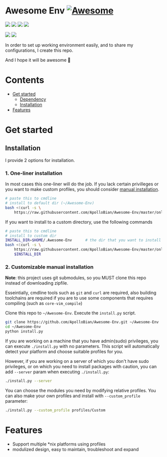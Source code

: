 # Awesome Env [![Awesome](https://awesome.re/badge.svg)](https://awesome.re)
![](https://img.shields.io/badge/version-stable-brightgreen.svg?style=flat-square)
![](https://img.shields.io/badge/language-bash-green.svg?style=flat-square)
![](https://img.shields.io/badge/language-python-green.svg?style=flat-square)
![](https://img.shields.io/badge/platform-ArchLinux%20|%20macOS%20|%20Ubuntu-orange.svg?style=flat-square)

![](https://img.shields.io/badge/license-GPL_License-blue.svg?style=flat-square)
![](https://img.shields.io/github/last-commit/ApolloBian/Awesome-Env.svg?style=flat-square)

In order to set up working environment easily, and to share my configurations, I create this repo.

And I hope it will be awesome :penguin:

# Contents

 - [Get started](#get-started)
    - [Dependency](#dependency)
    - [Installation](#installation)
 - [Features](#features)

# Get started
## Installation
I provide 2 options for installation.
### 1. One-liner installation
In most cases this one-liner will do the job. If you lack certain privilleges or you want to make custom profiles, you should
consider [manual installation](#2-customizable-manual-installation).
```bash
# paste this to cmdline
# install to default dir (~/Awesome-Env)
bash <(curl -s \
    https://raw.githubusercontent.com/ApolloBian/Awesome-Env/master/online-bootstrap.sh)
```
If you want to install to a custom directory, use the following commands
```bash
# paste this to cmdline
# install to custom dir
INSTALL_DIR=$HOME/.Awesome-Env      # the dir that you want to install to
bash <(curl -s \
    https://raw.githubusercontent.com/ApolloBian/Awesome-Env/master/online-bootstrap.sh) \
    $INSTALL_DIR
```

### 2. Customizable manual installation
__Note__: this project uses git submodules, so you MUST clone this repo instead of downloading zipfile.

Esseintially, cmdline tools such as `git` and `curl` are required, also building toolchains are required
if you are to use some components that requires compiling (such as `core-vim_compile`)

Clone this repo to `~/Awesome-Env`. Execute the `install.py` script.
```bash
git clone https://github.com/ApolloBian/Awesome-Env.git ~/Awesome-Env
cd ~/Awesome-Env
python install.py
```

If you are working on a machine that you have admin(sudo) privileges, you can execute `./install.py` with no parameters.
This script will automatically detect your platform and choose suitable profiles for you.

However, if you are working on a server of which you don't have sudo privileges, or on which you need to install packages with caution,
you can add `--server` param when executing `./install.py`:
```bash
./install.py --server
```

You can choose the modules you need by modifying relative profiles. You can also make your own profiles and install with `--custom_profile` parameter:
```bash
./install.py --custom_profile profiles/Custom
```


# Features
 - Support multiple \*nix platforms using profiles
 - modulized design, easy to maintain, troubleshoot and expand

